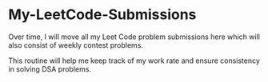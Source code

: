 # My-LeetCode-Submissions

Over time, I will move all my Leet Code problem submissions here which will also consist of weekly contest problems. 

This routine will help me keep track of my work rate and ensure consistency in solving DSA problems.


